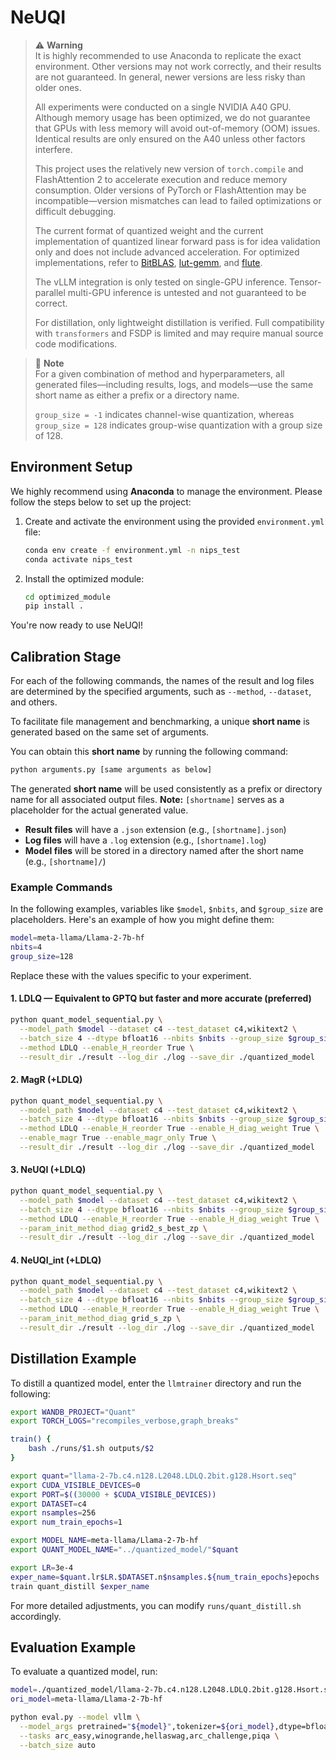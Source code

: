 # NeUQI

> ⚠️ **Warning**  
> It is highly recommended to use Anaconda to replicate the exact environment. Other versions may not work correctly, and their results are not guaranteed. In general, newer versions are less risky than older ones.  
>  
> All experiments were conducted on a single NVIDIA A40 GPU. Although memory usage has been optimized, we do not guarantee that GPUs with less memory will avoid out-of-memory (OOM) issues. Identical results are only ensured on the A40 unless other factors interfere.  
>  
> This project uses the relatively new version of `torch.compile` and FlashAttention 2 to accelerate execution and reduce memory consumption. Older versions of PyTorch or FlashAttention may be incompatible—version mismatches can lead to failed optimizations or difficult debugging.
>  
> The current format of quantized weight and the current implementation of quantized linear forward pass is for idea validation only and does not include advanced acceleration. For optimized implementations, refer to [BitBLAS](https://github.com/microsoft/BitBLAS), [lut-gemm](https://github.com/naver-aics/lut-gemm), and [flute](https://github.com/HanGuo97/flute).  
>  
> The vLLM integration is only tested on single-GPU inference. Tensor-parallel multi-GPU inference is untested and not guaranteed to be correct.  
>  
> For distillation, only lightweight distillation is verified. Full compatibility with `transformers` and FSDP is limited and may require manual source code modifications.


> 📝 **Note**  
> For a given combination of method and hyperparameters, all generated files—including results, logs, and models—use the same short name as either a prefix or a directory name.
>
> `group_size = -1` indicates channel-wise quantization, whereas `group_size = 128` indicates group-wise quantization with a group size of 128.


## Environment Setup

We highly recommend using **Anaconda** to manage the environment. Please follow the steps below to set up the project:

1. Create and activate the environment using the provided `environment.yml` file:

   ```bash
   conda env create -f environment.yml -n nips_test
   conda activate nips_test
   ```

2. Install the optimized module:

   ```bash
   cd optimized_module
   pip install .
   ```

You're now ready to use NeUQI!

## Calibration Stage

For each of the following commands, the names of the result and log files are determined by the specified arguments, such as `--method`, `--dataset`, and others.

To facilitate file management and benchmarking, a unique **short name** is generated based on the same set of arguments.

You can obtain this **short name** by running the following command:

```bash
python arguments.py [same arguments as below]
```

The generated **short name** will be used consistently as a prefix or directory name for all associated output files.
**Note:** `[shortname]` serves as a placeholder for the actual generated value.

* **Result files** will have a `.json` extension (e.g., `[shortname].json`)
* **Log files** will have a `.log` extension (e.g., `[shortname].log`)
* **Model files** will be stored in a directory named after the short name (e.g., `[shortname]/`)

### Example Commands

In the following examples, variables like `$model`, `$nbits`, and `$group_size` are placeholders. Here's an example of how you might define them:

```bash
model=meta-llama/Llama-2-7b-hf
nbits=4
group_size=128
```

Replace these with the values specific to your experiment.

#### 1. **LDLQ** — Equivalent to GPTQ but faster and more accurate (preferred)

```bash
python quant_model_sequential.py \
  --model_path $model --dataset c4 --test_dataset c4,wikitext2 \
  --batch_size 4 --dtype bfloat16 --nbits $nbits --group_size $group_size \
  --method LDLQ --enable_H_reorder True \
  --result_dir ./result --log_dir ./log --save_dir ./quantized_model
```

#### 2. **MagR (+LDLQ)**

```bash
python quant_model_sequential.py \
  --model_path $model --dataset c4 --test_dataset c4,wikitext2 \
  --batch_size 4 --dtype bfloat16 --nbits $nbits --group_size $group_size \
  --method LDLQ --enable_H_reorder True --enable_H_diag_weight True \
  --enable_magr True --enable_magr_only True \
  --result_dir ./result --log_dir ./log --save_dir ./quantized_model
```

#### 3. **NeUQI (+LDLQ)**

```bash
python quant_model_sequential.py \
  --model_path $model --dataset c4 --test_dataset c4,wikitext2 \
  --batch_size 4 --dtype bfloat16 --nbits $nbits --group_size $group_size \
  --method LDLQ --enable_H_reorder True --enable_H_diag_weight True \
  --param_init_method_diag grid2_s_best_zp \
  --result_dir ./result --log_dir ./log --save_dir ./quantized_model
```

#### 4. **NeUQI\_int (+LDLQ)**

```bash
python quant_model_sequential.py \
  --model_path $model --dataset c4 --test_dataset c4,wikitext2 \
  --batch_size 4 --dtype bfloat16 --nbits $nbits --group_size $group_size \
  --method LDLQ --enable_H_reorder True --enable_H_diag_weight True \
  --param_init_method_diag grid_s_zp \
  --result_dir ./result --log_dir ./log --save_dir ./quantized_model
```


## Distillation Example

To distill a quantized model, enter the `llmtrainer` directory and run the following:

```bash
export WANDB_PROJECT="Quant"
export TORCH_LOGS="recompiles_verbose,graph_breaks"

train() {
    bash ./runs/$1.sh outputs/$2
}

export quant="llama-2-7b.c4.n128.L2048.LDLQ.2bit.g128.Hsort.seq"
export CUDA_VISIBLE_DEVICES=0
export PORT=$((30000 + $CUDA_VISIBLE_DEVICES))
export DATASET=c4
export nsamples=256
export num_train_epochs=1

export MODEL_NAME=meta-llama/Llama-2-7b-hf
export QUANT_MODEL_NAME="../quantized_model/"$quant

export LR=3e-4
exper_name=$quant.lr$LR.$DATASET.n$nsamples.${num_train_epochs}epochs
train quant_distill $exper_name
```

For more detailed adjustments, you can modify `runs/quant_distill.sh` accordingly.

## Evaluation Example

To evaluate a quantized model, run:

```bash
model=./quantized_model/llama-2-7b.c4.n128.L2048.LDLQ.2bit.g128.Hsort.seq
ori_model=meta-llama/Llama-2-7b-hf

python eval.py --model vllm \
  --model_args pretrained="${model}",tokenizer=${ori_model},dtype=bfloat16,gpu_memory_utilization=0.9,max_model_len=2048,enforce_eager=True \
  --tasks arc_easy,winogrande,hellaswag,arc_challenge,piqa \
  --batch_size auto
```
